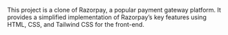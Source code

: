 This project is a clone of Razorpay, a popular payment gateway platform. 
It provides a simplified implementation of Razorpay’s key features using HTML, CSS, and Tailwind CSS for the front-end.
